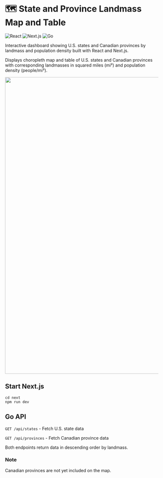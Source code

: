 # 🗺️ State and Province Landmass Map and Table
![React](https://img.shields.io/badge/React-0F0F0F?style=for-the-badge&logo=react&logoColor=61DAFB)
![Next.js](https://img.shields.io/badge/Next.js-0F0F0F?style=for-the-badge&logo=nextdotjs&logoColor=white)
![Go](https://img.shields.io/badge/Go-0F0F0F?style=for-the-badge&logo=go&logoColor=00ADD8)

Interactive dashboard showing U.S. states and Canadian provinces by landmass and population density built with React and Next.js.

Displays choropleth map and table of U.S. states and Canadian provinces with corresponding landmasses in squared miles (mi²) and population density (people/mi²).
   
<p align=center>
   <img width="1839" height="977" alt="Dashboard Screenshot" src="https://github.com/user-attachments/assets/0b20a7ed-ec9d-4244-8fda-d32f3182030a" />
</p>

## Start Next.js
   ```
   cd next
   npm run dev
   ```

## Go API
`GET /api/states` - Fetch U.S. state data

`GET /api/provinces` - Fetch Canadian province data

Both endpoints return data in descending order by landmass.

### Note
Canadian provinces are not yet included on the map.
